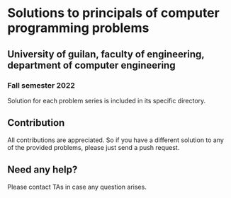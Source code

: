 # Solutions to principals of computer programming problems

## University of guilan, faculty of engineering, department of computer engineering 

### Fall semester 2022

Solution for each problem series is included in its specific directory.

## Contribution

All contributions are appreciated. So if you have a different solution to any of the provided problems, please just send a push request.

## Need any help?

Please contact TAs in case any question arises.
